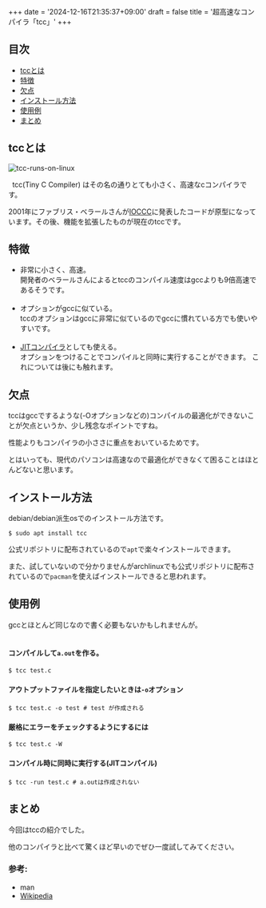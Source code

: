 +++
date = '2024-12-16T21:35:37+09:00'
draft = false
title = '超高速なコンパイラ「tcc」'
+++

## 目次
- [tccとは](#tccとは)
- [特徴](#特徴)
- [欠点](#欠点)
- [インストール方法](#インストール方法)
- [使用例](#使用例)
- [まとめ](#まとめ)

## tccとは
![tcc-runs-on-linux](/images/tcc-on-linux.png)

&nbsp;
tcc(Tiny C Compiler) はその名の通りとても小さく、高速なcコンパイラです。  

2001年にファブリス・ベラールさんが[IOCCC](https://ja.m.wikipedia.org/wiki/IOCCC "wikipedia:IOCCC")に発表したコードが原型になっています。その後、機能を拡張したものが現在のtccです。

## 特徴
- 非常に小さく、高速。  
開発者のベラールさんによるとtccのコンパイル速度はgccよりも9倍高速であるそうです。  
&nbsp;
- オプションがgccに似ている。  
tccのオプションはgccに非常に似ているのでgccに慣れている方でも使いやすいです。  
&nbsp;
- [JITコンパイラ](https://ja.m.wikipedia.org/wiki/実行時コンパイラ)としても使える。  
オプションをつけることでコンパイルと同時に実行することができます。  これについては後にも触れます。
&nbsp;
## 欠点
tccはgccでするような(-Oオプションなどの)コンパイルの最適化ができないことが欠点というか、少し残念なポイントですね。  

性能よりもコンパイラの小ささに重点をおいているためです。  

とはいっても、現代のパソコンは高速なので最適化ができなくて困ることはほとんどないと思います。

## インストール方法
debian/debian派生osでのインストール方法です。
```
$ sudo apt install tcc
```
公式リポジトリに配布されているので`apt`で楽々インストールできます。  

また、試していないので分かりませんがarchlinuxでも公式リポジトリに配布されているので`pacman`を使えばインストールできると思われます。

## 使用例
gccとほとんど同じなので書く必要もないかもしれませんが。  
&nbsp;
#### コンパイルして`a.out`を作る。
```
$ tcc test.c
```
#### アウトプットファイルを指定したいときは`-o`オプション
```
$ tcc test.c -o test # test が作成される
```
#### 厳格にエラーをチェックするようにするには
```
$ tcc test.c -W
```
#### コンパイル時に同時に実行する(JITコンパイル)
```
$ tcc -run test.c # a.outは作成されない
```

## まとめ
今回はtccの紹介でした。  

他のコンパイラと比べて驚くほど早いのでぜひ一度試してみてください。  

### 参考:
- man
- [Wikipedia](https://ja.m.wikipedia.org/wiki/Tiny_C_Compiler)
